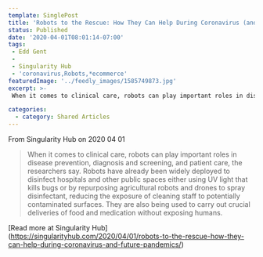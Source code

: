 ```yaml
---
template: SinglePost
title: 'Robots to the Rescue: How They Can Help During Coronavirus (and Future Pandemics)'
status: Published
date: '2020-04-01T08:01:14-07:00'
tags:
 - Edd Gent
 - 
 - Singularity Hub
 - 'coronavirus,Robots,*ecommerce'
featuredImage: '../feedly_images/1585749873.jpg'
excerpt: >-
 When it comes to clinical care, robots can play important roles in disease prevention, diagnosis and screening, and patient care, the researchers say. Robots have already been widely deployed to disinfect hospitals and other public spaces either using UV light that kills bugs or by repurposing agricultural robots and drones to spray disinfectant, reducing the exposure of cleaning staff to potentially contaminated surfaces. They are also being used to carry out crucial deliveries of food and medication without exposing humans.

categories:
  - category: Shared Articles
---
```



From Singularity Hub on 2020 04 01
> When it comes to clinical care, robots can play important roles in disease prevention, diagnosis and screening, and patient care, the researchers say. Robots have already been widely deployed to disinfect hospitals and other public spaces either using UV light that kills bugs or by repurposing agricultural robots and drones to spray disinfectant, reducing the exposure of cleaning staff to potentially contaminated surfaces. They are also being used to carry out crucial deliveries of food and medication without exposing humans.


[Read more at Singularity Hub] (https://singularityhub.com/2020/04/01/robots-to-the-rescue-how-they-can-help-during-coronavirus-and-future-pandemics/)